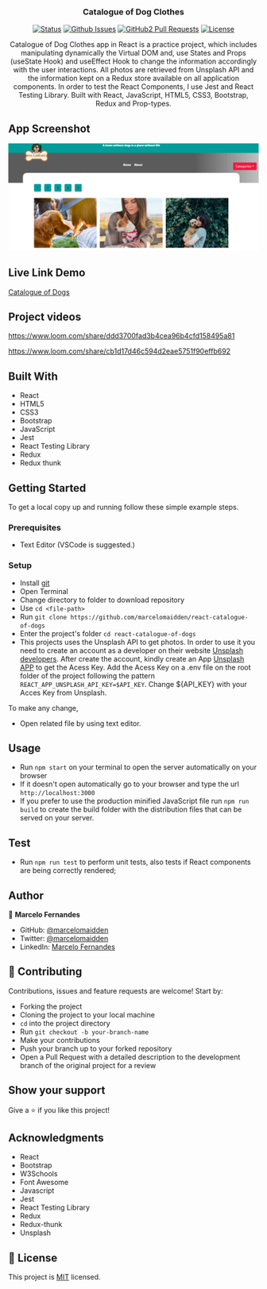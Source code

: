 <h3 align="center">Catalogue of Dog Clothes</h3>

<div align="center">

[![Status](https://img.shields.io/badge/status-active-success.svg)](https://github.com/marcelomaidden/react-catalogue-of-dogs)
[![Github Issues](https://img.shields.io/badge/GitHub-Issues-orange)](https://github.com/marcelomaidden/react-catalogue-of-dogs/issues)
[![GitHub2 Pull Requests](https://img.shields.io/badge/GitHub-Pull%20Requests-blue)](https://github.com/marcelomaidden/react-catalogue-of-dogs/pulls)
[![License](https://img.shields.io/badge/license-MIT-blue.svg)](/LICENSE)
</div>
<p align="center">Catalogue of Dog Clothes app in React is a practice project, which includes manipulating dynamically the Virtual DOM and, use States and Props (useState Hook) and useEffect Hook to change the information accordingly with the user interactions. All photos are retrieved from Unsplash API and the information kept on a Redux store available on all application components. In order to test the React Components, I use Jest and React Testing Library. Built with React, JavaScript, HTML5, CSS3, Bootstrap, Redux and Prop-types.</p>

## App Screenshot
![screenshot](./screenshot.png)

## Live Link Demo

[Catalogue of Dogs](https://marcelomaidden-catalogue-dogs.herokuapp.com/)

## Project videos

https://www.loom.com/share/ddd3700fad3b4cea96b4cfd158495a81

https://www.loom.com/share/cb1d17d46c594d2eae5751f90effb692
## Built With

- React
- HTML5
- CSS3
- Bootstrap
- JavaScript
- Jest
- React Testing Library
- Redux
- Redux thunk


## Getting Started

To get a local copy up and running follow these simple example steps.

### Prerequisites

- Text Editor (VSCode is suggested.)


### Setup

- Install [git](https://git-scm.com/downloads)
- Open Terminal
- Change directory to folder to download repository
- Use `cd <file-path>`
- Run `git clone https://github.com/marcelomaidden/react-catalogue-of-dogs`
- Enter the project's folder `cd react-catalogue-of-dogs`
- This projects uses the Unsplash API to get photos. 
  In order to use it you need to create an account as a developer on their website [Unsplash developers](https://unsplash.com/developers). After create the account, kindly create an App [Unsplash APP](https://unsplash.com/oauth/applications)
  to get the Acess Key.
  Add the Acess Key on a .env file on the root folder of the project following the pattern
  `REACT_APP_UNSPLASH_API_KEY=$API_KEY`. Change ${API_KEY} with your Acces Key from Unsplash.
  


To make any change,

- Open related file by using text editor.

## Usage
  - Run `npm start` on your terminal to open the server automatically on your browser
  - If it doesn't open automatically go to your browser and type the url `http://localhost:3000`
  - If you prefer to use the production minified JavaScript file run `npm run build` to create the build folder with the distribution files that can be served on your server.

## Test
  - Run `npm run test` to perform unit tests, also tests if React components are being correctly rendered;
   
## Author

👤  **Marcelo Fernandes**

- GitHub: [@marcelomaidden](https://github.com/marcelomaidden)
- Twitter: [@marcelomaidden](https://twitter.com/marcelomaidden)
- LinkedIn: [Marcelo Fernandes](https://linkedin.com/in/marcelofernandesdearaujo) 
## 🤝 Contributing

Contributions, issues and feature requests are welcome! Start by:

- Forking the project
- Cloning the project to your local machine
- `cd` into the project directory
- Run `git checkout -b your-branch-name`
- Make your contributions
- Push your branch up to your forked repository
- Open a Pull Request with a detailed description to the development branch of the original project for a review


## Show your support

Give a ⭐️ if you like this project!

## Acknowledgments

- React
- Bootstrap
- W3Schools
- Font Awesome
- Javascript
- Jest
- React Testing Library
- Redux
- Redux-thunk
- Unsplash

## 📝 License

This project is [MIT](LICENSE) licensed.
